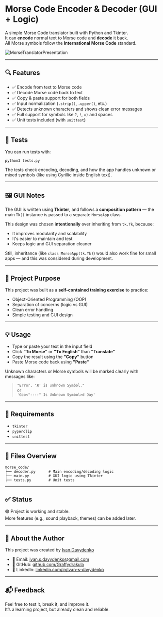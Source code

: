 # Morse Code Encoder & Decoder (GUI + Logic)

A simple Morse Code translator built with Python and Tkinter.  
It can **encode** normal text to Morse code and **decode** it back.  
All Morse symbols follow the **International Morse Code** standard.

![MorseTranslatorPresentation](https://github.com/user-attachments/assets/4e59c4f4-d28c-489e-aabf-c78d08ff26ee)

---

## 🔍 Features

- ✅ Encode from text to Morse code  
- ✅ Decode Morse code back to text  
- ✅ Copy & paste support for both fields  
- ✅ Input normalization (`.strip()`, `.upper()`, etc.)  
- ✅ Detects unknown characters and shows clean error messages  
- ✅ Full support for symbols like `?`, `!`, `=)` and spaces  
- ✅ Unit tests included (with `unittest`)  

---

## 🧪 Tests

You can run tests with:

```bash
python3 tests.py
```

The tests check encoding, decoding, and how the app handles unknown or mixed symbols (like using Cyrillic inside English text).

---

## 🖼 GUI Notes

The GUI is written using **Tkinter**, and follows a **composition pattern** — the main `Tk()` instance is passed to a separate `MorseApp` class.

This design was chosen **intentionally** over inheriting from `tk.Tk`, because:

- It improves modularity and scalability  
- It's easier to maintain and test  
- Keeps logic and GUI separation cleaner  

Still, inheritance (like `class MorseApp(tk.Tk)`) would also work fine for small apps — and this was considered during development.

---

## 🧠 Project Purpose

This project was built as a **self-contained training exercise** to practice:
- Object-Oriented Programming (OOP)
- Separation of concerns (logic vs GUI)
- Clean error handling
- Simple testing and GUI design

---

## 💡 Usage

- Type or paste your text in the input field  
- Click **"To Morse"** or **"To English"** than **"Translate"**
- Copy the result using the **"Copy"** button  
- Paste Morse code back using **"Paste"**  

Unknown characters or Morse symbols will be marked clearly with messages like:  
> `"Error, 'Ж' is unknown Symbol."`  
or  
> `'Goo<"----" Is Unknown Symbol>d Day'`

---

## 🔧 Requirements

- `tkinter`
- `pyperclip`
- `unittest`

---

## 📁 Files Overview

```
morse_code/
├── decoder.py      # Main encoding/decoding logic
├── main.py         # GUI logic using Tkinter
├── tests.py        # Unit tests
```

---

## ✅ Status

🟢 Project is working and stable.  
More features (e.g., sound playback, themes) can be added later.

---

## 🙋 About the Author

This project was created by [Ivan Davydenko](https://www.linkedin.com/in/ivan-s-davydenko/)

- 📧 Email: ivan.s.davydenko@gmail.com  
- 🐙 GitHub: [github.com/Graffydrakula](https://github.com/Graffydrakula)  
- 💼 LinkedIn: [linkedin.com/in/ivan-s-davydenko](https://www.linkedin.com/in/ivan-s-davydenko/)

---

## 📬 Feedback

Feel free to test it, break it, and improve it.  
It’s a learning project, but already clean and reliable.
